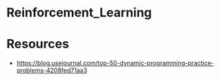 # Reinforcement_Learning

# Resources
* https://blog.usejournal.com/top-50-dynamic-programming-practice-problems-4208fed71aa3
